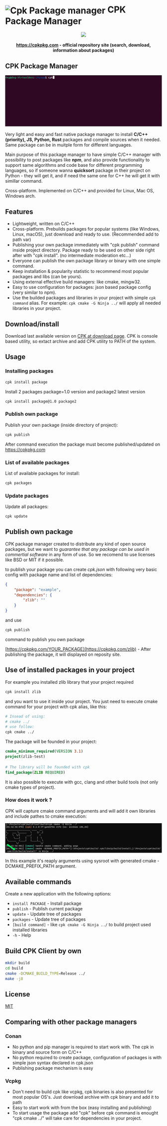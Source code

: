 # <img src="https://raw.githubusercontent.com/DEgITx/cpk/master/resources/cpk_logo.png" width="60px" align="center" alt="Cpk Package manager"> CPK Package Manager

<p align="center"><a href="https://github.com/DEgiTx/cpk"><img src="https://raw.githubusercontent.com/DEgITx/cpk/master/resources/cpk.png"></a></p>

<b><p align="center"><a href="https://cpkpkg.com">https://cpkpkg.com - official repository site (search, download, information about packages)</a></p></b>

## CPK Package Manager

<p align="center"><img src="https://github.com/DEgITx/share/blob/main/cpk/cpk_basic.gif?raw=true" /></p>

Very light and easy and fast native package manager to install **C/C++ (priority), JS, Python, Rust** packages and compile sources when it needed. Same package can be in muitple form for different languages.

Main purpose of this package manager to have simple C/C++ manager with possibility to post packages like **npm**, and also provide functionality to support same algorithms and code base for different programming languages, so if someone wanna **quicksort** package in their project on Python - they will get it, and if need the same one for C++ he will get it with simillar command.

Cross-platform. Implemented on C/C++ and provided for Linux, Mac OS, Windows arch.

## Features
* Lightweight, written on C/C++
* Cross-platform. Prebuilds packages for popular systems (like Windows, Linux, macOS), just download and ready to use. (Recommended add to path var)
* Publishing your own package immediately with "cpk publish" command inside project directory. Package ready to be used on other side right after with "cpk install". (no intermediate moderation etc...)
* Everyone can publish the own package library or binary with one simple command.
* Keep installation & popularity statistic to recommend most popular packages and libs (can be yours).
* Using external effective build managers: like cmake, mingw32.
* Easy to use configuration for packages: json based package config (very similar to npm).
* Use the builded packages and libraries in your project with simple `cpk command` alias. For example: `cpk cmake -G Ninja ../` will apply all needed libraries in your project.

## Download/install

Download last available version on [CPK at download page](https://github.com/DEgITx/cpk/releases). CPK is console based utility, so extact archive and add CPK utility to PATH of the system.

## Usage

### Installing packages
```sh
cpk install package
```
Install 2 packages package=1.0 version and package2 latest version
```sh
cpk install package@1.0 package2
```

### Publish own package
Publish your own package (inside directory of project):
```sh
cpk publish
```

After command execution the package must become published/updated on https://cpkpkg.com 

### List of available packages
List of available packages for install:
```sh
cpk packages
```

### Update packages
Update all packages:
```sh
cpk update
```

## Publish own package

CPK package manager created to distribute any kind of open source packages, but we want to *guarantee that any package can be used in commertial software* in any form of use. So we recomend to use licenses like BSD or MIT if it possible.

to publish your package you can create *cpk.json* with following very basic config with package name and list of dependencies:
```json
{
	"package": "example",
	"dependencies": {
		"zlib": ""
	}
}
```

and use

```sh
cpk publish
```
command to publish you own package

[https://cpkpkg.com/YOUR_PACKAGE](https://cpkpkg.com/zlib) - After publishing the package, it will displayed on reposity site.

## Use of installed packages in your project

For example you installed zlib library that your project required
```sh
cpk install zlib
```
and you want to use it inside your project. You just need to execute cmake command for your project with cpk alias, like this:
```sh
# Insead of using:
# cmake ../
# use follow:
cpk cmake ../
```

The package will be founded in your project:

```cmake
cmake_minimum_required(VERSION 3.1)
project(zlib-test)

# The library will be founded with cpk
find_package(ZLIB REQUIRED)
```

It is also possible to execute with gcc, clang and other build tools (not only cmake types of project).

### How does it work ?

CPK will capture cmake command arguments and will add it own libraries and include pathes to cmake execution:

<p align="center"><img src="https://github.com/DEgITx/share/blob/main/cpk/cpk_args.png?raw=true" /></p>

In this example it's reaply arguments using sysroot with generated cmake -DCMAKE_PREFIX_PATH argument.

## Available commands

Create a new application with the following options:

* `install PACKAGE` -  Install package
* `publish` - Publish current package
* `update` - Update tree of packages
* `packages` - Update tree of packages
* `[build command]` - like `cpk cmake -G Ninja ../` to build project used installed libraries
* `-h` - Help

## Build CPK Client by own

```sh
mkdir build
cd build
cmake -DCMAKE_BUILD_TYPE=Release ../
make -j8
```

## License
[MIT](https://github.com/DEgiTx/cpk/blob/master/LICENSE)

## Comparing with other package managers

### Conan
* No python and pip manager is required to start work with. The cpk in binary and source form on C/C++
* No python required to create package, configuration of packages is with simple json syntax declared in cpk.json
* Publishing package mechanism is easy

### Vcpkg
* Don't need to build cpk like vcpkg, cpk binaries is also presented for most popular OS's. Just download archive with cpk binary and add it to path
* Easy to start work with from the box (easy installing and publishing)
* To start usage the package add "cpk" before cpk command is enought "cpk cmake ../" will take care for dependencies in your project.